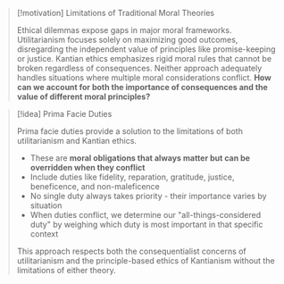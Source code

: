 > [!motivation] Limitations of Traditional Moral Theories
> 
> Ethical dilemmas expose gaps in major moral frameworks. Utilitarianism focuses solely on maximizing good outcomes, disregarding the independent value of principles like promise-keeping or justice. Kantian ethics emphasizes rigid moral rules that cannot be broken regardless of consequences. Neither approach adequately handles situations where multiple moral considerations conflict. **How can we account for both the importance of consequences and the value of different moral principles?**

> [!idea] Prima Facie Duties
> 
> Prima facie duties provide a solution to the limitations of both utilitarianism and Kantian ethics.
> 
> - These are **moral obligations that always matter but can be overridden when they conflict**
> - Include duties like fidelity, reparation, gratitude, justice, beneficence, and non-maleficence
> - No single duty always takes priority - their importance varies by situation
> - When duties conflict, we determine our "all-things-considered duty" by weighing which duty is most important in that specific context
> 
> This approach respects both the consequentialist concerns of utilitarianism and the principle-based ethics of Kantianism without the limitations of either theory.
